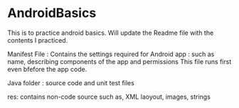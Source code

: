 # AndroidBasics
This is to practice android basics. Will update the Readme file with the contents I practiced.


Manifest File : Contains the settings required for Android app : such as name, describing components of the app and permissions
This file runs first even bfefore the app code.

Java folder : source code and unit test files

res: contains non-code source such as, XML laoyout, images, strings
